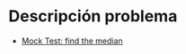 # Descripción problema
- [Mock Test: find the median](https://www.hackerrank.com/challenges/find-the-median/problem)

